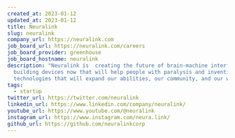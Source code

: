 ```yaml
---
created_at: 2023-01-12
updated_at: 2023-01-12
title: Neuralink
slug: neuralink
company_url: https://neuralink.com
job_board_url: https://neuralink.com/careers
job_board_provider: greenhouse
job_board_hostname: neuralink
description: "Neuralink is  creating the future of brain-machine interfaces:
  building devices now that will help people with paralysis and inventing new
  technologies that will expand our abilities, our community, and our world"
tags:
  - startup
twitter_url: https://twitter.com/neuralink
linkedin_url: https://www.linkedin.com/company/neuralink/
youtube_url: https://www.youtube.com/@neuralink
instagram_url: https://www.instagram.com/neura.link/
github_url: https://github.com/neuralinkcorp
---
```

